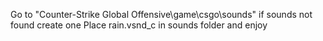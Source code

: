 Go to "Counter-Strike Global Offensive\game\csgo\sounds" if sounds not found create one
Place rain.vsnd_c in sounds folder 
and enjoy
